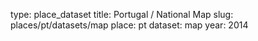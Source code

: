 type: place_dataset
title: Portugal / National Map
slug: places/pt/datasets/map
place: pt
dataset: map
year: 2014
